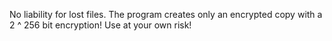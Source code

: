 No liability for lost files.
The program creates only an encrypted copy with a 2 ^ 256 bit encryption!
Use at your own risk!
